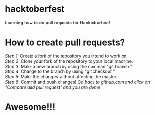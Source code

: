 # hacktoberfest
Learning how to do pull requests for Hacktoberfest!

# How to create pull requests?
<em>Step 1</em>: Create a fork of the repository you intend to work on. <br/>
<em>Step 2</em>: Clone your fork of the repository to your local machine. <br/>
<em>Step 3</em>: Make a new branch by using the comman "git branch <BRANCH NAME>" <br/>
<em>Step 4</em>: Change to the branch by using "git checkout <BRANCH NAME>" <br/>
<em>Step 5</em>: Make the changes without affecting the master. <br/>
<em>Step 6</em>: Commit and push changes!
<em>Go back to github.com and click on "Compare and pull request" and you are done!</em>
  
# Awesome!!!
